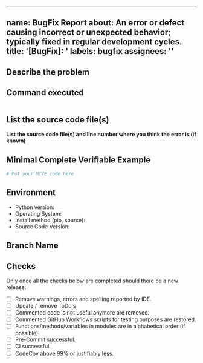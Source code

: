______________________________________________________________________

## name: BugFix Report about: An error or defect causing incorrect or unexpected behavior; typically fixed in regular development cycles. title: '\[BugFix\]: ' labels: bugfix assignees: ''

## Describe the problem

## Command executed

```bash

```

## List the source code file(s)

**List the source code file(s) and line number where you think the error is (if known)**

## Minimal Complete Verifiable Example

<!-- See http://matthewrocklin.com/blog/work/2018/02/28/minimal-bug-reports or https://stackoverflow.com/help/mcve for an example -->

```python
# Put your MCVE code here
```

## Environment

- Python version:
- Operating System:
- Install method (pip, source):
- Source Code Version:

## Branch Name

<!--Will be provided by owner -->

## Checks

Only once all the checks below are completed should there be a new release:

- [ ] Remove warnings, errors and spelling reported by IDE.
- [ ] Update / remove ToDo's
- [ ] Commented code is not useful anymore are removed.
- [ ] Commented GitHub Workflows scripts for testing purposes are restored.
- [ ] Functions/methods/variables in modules are in alphabetical order (if possible).
- [ ] Pre-Commit successful.
- [ ] CI successful.
- [ ] CodeCov above 99% or justifiably less.
